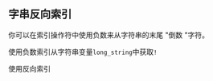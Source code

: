 ## 字串反向索引

你可以在索引操作符中使用负数来从字符串的末尾 "倒数 "字符。 
  
使用负数索引从字符串变量`long_string`中获取`!`   

<div class='hint'>
使用反向索引
</div>
